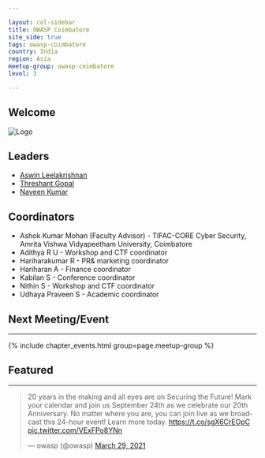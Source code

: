 ```yaml
---

layout: col-sidebar
title: OWASP Coimbatore
site_side: true
tags: owasp-coimbatore
country: India
region: Asia
meetup-group: owasp-coimbatore
level: 3

---
```


## Welcome
![Logo](https://owasp.org/www-chapter-coimbatore/assets/images/logo/owasp_coimbatore_logo.jpg)

## Leaders 
* [Aswin Leelakrishnan](mailto:aswin.leelakrishnan@owasp.org)
* [Threshant Gopal](mailto:threshant.gopal@owasp.org)
* [Naveen Kumar](mailto:naveen.kumar@owasp.org)

## Coordinators 

- Ashok Kumar Mohan (Faculty Advisor) - TIFAC-CORE Cyber Security, Amrita Vishwa Vidyapeetham University, Coimbatore
- Adithya R U - Workshop and CTF coordinator
- Hariharakumar R - PR& marketing coordinator
- Hariharan A -  Finance coordinator 
- Kabilan S - Conference coordinator
- Nithin S - Workshop and CTF coordinator
- Udhaya Praveen S - Academic coordinator


## Next Meeting/Event
---------------------
{% include chapter_events.html group=page.meetup-group %} 

## Featured
---------------------
<blockquote class="twitter-tweet"><p lang="en" dir="ltr">20 years in the making and all eyes are on Securing the Future! Mark your calendar and join us September 24th as we celebrate our 20th Anniversary. No matter where you are, you can join live as we broadcast this 24-hour event! Learn more today. <a href="https://t.co/sgX6CrEOpC">https://t.co/sgX6CrEOpC</a> <a href="https://t.co/VExFPo8YNn">pic.twitter.com/VExFPo8YNn</a></p>&mdash; owasp (@owasp) <a href="https://twitter.com/owasp/status/1376515766732881922?ref_src=twsrc%5Etfw">March 29, 2021</a></blockquote> <script async src="https://platform.twitter.com/widgets.js" charset="utf-8"></script>







